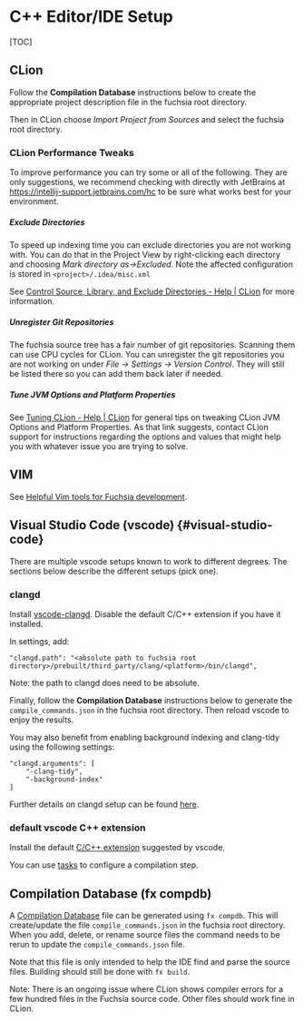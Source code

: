 # C++ Editor/IDE Setup

[TOC]

## CLion

Follow the **Compilation Database** instructions below to create the
appropriate project description file in the fuchsia root directory.

Then in CLion choose *Import Project from Sources* and select the
fuchsia root directory.

### CLion Performance Tweaks

To improve performance you can try some or all of the following. They
are only suggestions, we recommend checking with directly with JetBrains
at <https://intellij-support.jetbrains.com/hc> to be sure what works
best for your environment.

##### Exclude Directories

To speed up indexing time you can exclude directories you are not
working with. You can do that in the Project View by
right-clicking each directory and choosing
*Mark directory as->Excluded*. Note the affected configuration is stored
in `<project>/.idea/misc.xml`

See
[Control Source, Library, and Exclude Directories \- Help \| CLion](https://www.jetbrains.com/help/clion/controlling-source-library-and-exclude-directories.html)
for more information.

##### Unregister Git Repositories

The fuchsia source tree has a fair number of git repositories. Scanning
them can use CPU cycles for CLion. You can unregister the git
repositories you are not working on under
*File -> Settings -> Version Control*. They will still be listed there
so you can add them back later if needed.

##### Tune JVM Options and Platform Properties

See
[Tuning CLion \- Help \| CLion](https://www.jetbrains.com/help/clion/tuning-the-ide.html)
for general tips on tweaking CLion JVM Options and Platform Properties.
As that link suggests, contact CLion support for instructions
regarding the options and values that might help you with whatever issue
you are trying to solve.

## VIM

See [Helpful Vim tools for Fuchsia development](/scripts/vim/README.md).

## Visual Studio Code (vscode) {#visual-studio-code}

There are multiple vscode setups known to work to different degrees. The
sections below describe the different setups (pick one).

### clangd

Install
[vscode-clangd](https://marketplace.visualstudio.com/items?itemName=llvm-vs-code-extensions.vscode-clangd).
Disable the default C/C++ extension if you have it installed.

In settings, add:

```
"clangd.path": "<absolute path to fuchsia root directory>/prebuilt/third_party/clang/<platform>/bin/clangd",
```

Note: the path to clangd does need to be absolute.

Finally, follow the **Compilation Database** instructions below to
generate the `compile_commands.json` in the fuchsia root directory. Then
reload vscode to enjoy the results.

You may also benefit from enabling background indexing and clang-tidy using the following settings:

```
"clangd.arguments": [
    "-clang-tidy",
    "-background-index"
]
```

Further details on clangd setup can be found [here](https://clang.llvm.org/extra/clangd/Installation.html).

### default vscode C++ extension

Install the default [C/C++ extension](https://marketplace.visualstudio.com/items?itemName=ms-vscode.cpptools)
suggested by vscode.

You can use [tasks](https://code.visualstudio.com/docs/editor/tasks) to
configure a compilation step.

## Compilation Database (fx compdb)

A [Compilation
Database](https://clang.llvm.org/docs/JSONCompilationDatabase.html) file
can be generated using `fx compdb`. This will create/update the file
`compile_commands.json` in the fuchsia root directory. When you add,
delete, or rename source files the command needs to be rerun to update
the `compile_commands.json` file.

Note that this file is only intended to help the IDE find and parse
the source files. Building should still be done with `fx build`.

Note: There is an ongoing issue where CLion shows compiler errors for a few
hundred files in the Fuchsia source code. Other files should work
fine in CLion.
